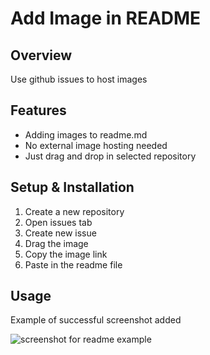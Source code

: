# Add Image in README

## Overview
Use github issues to host images

## Features
- Adding images to readme.md
- No external image hosting needed
- Just drag and drop in selected repository

## Setup & Installation 
1. Create a new repository
2. Open issues tab
3. Create new issue
4. Drag the image
5. Copy the image link
6. Paste in the readme file


## Usage
Example of successful screenshot added

![screenshot for readme example](https://user-images.githubusercontent.com/56164259/67871693-5a7d3580-fb63-11e9-8940-7626cade4852.png)
